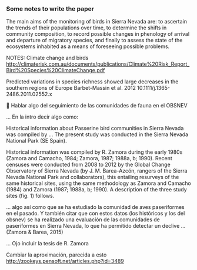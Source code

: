 ### Some notes to write the paper 









The main aims of the monitoring of birds in
Sierra Nevada are: to ascertain the trends of
their populations over time, to determine the
shifts in community composition, to record
possible changes in phenology of arrival and
departure of migratory species, and finally to
assess the state of the ecosystems inhabited as
a means of foreseeing possible problems.



NOTES: 
Climate change and birds 
http://climaterisk.com.au/documents/publications/Climate%20Risk_Report_Bird%20Species%20ClimateChange.pdf


Predicted variations in species richness showed large decreases in the southern regions of Europe 
Barbet-Massin et al. 2012 10.1111/j.1365-2486.2011.02552.x 








:red_circle: Hablar algo del seguimiento de las comunidades de fauna en el OBSNEV 

... En la intro decir algo como: 

Historical information about Passerine bird communities in Sierra Nevada was compiled by ...
The present study was conducted in the Sierra Nevada National Park (SE Spain).

Historical information was compiled by R. Zamora during the early 1980s (Zamora and Camacho, 1984; Zamora, 1987; 1988a, b; 1990). Recent censuses were conducted from 2008 to 2012 by the Global Change Observatory of Sierra Nevada (by J. M. Barea-Azcón, rangers of the Sierra Nevada National Park and collaborators), this entailing resurveys of the same historical sites, using the same methodology as Zamora and Camacho (1984) and Zamora (1987; 1988a, b; 1990). A description of the three study sites (fig. 1) follows.


... algo así como que se ha estudiado la comunidad de aves paseriformes en el pasado. Y también citar que con estos datos (los históricos y los del obsnev) se ha realizado una evaluación de las comunidades de paseriformes en Sierra Nevada, lo que ha permitido detectar un declive ... (Zamora & Barea, 2015) 

... Ojo incluir la tesis de R. Zamora

Cambiar la aproximación, parecida a esto http://zookeys.pensoft.net/articles.php?id=3489 
